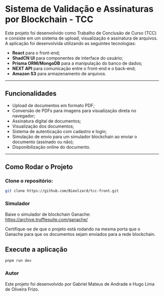 # Sistema de Validação e Assinaturas por Blockchain - TCC

Este projeto foi desenvolvido como Trabalho de Conclusão de Curso (TCC) e consiste em um sistema de upload, visualização e assinatura de arquivos. A aplicação foi desenvolvida utilizando as seguintes tecnologias:

- **React** para o front-end;
- **ShadCN UI** para componentes de interface do usuário;
- **Prisma ORM/MongoDB** para a manipulação do banco de dados;
- **NEXT API** para comunicação entre o front-end e o back-end;
- **Amazon S3** para armazenamento de arquivos.

---

## Funcionalidades

- Upload de documentos em formato PDF;
- Conversão de PDFs para imagens para visualização direta no navegador;
- Assinatura digital de documentos;
- Visualização dos documentos;
- Sistema de autenticação com cadastro e login;
- Simulação de envio para um simulador blockchain ao enviar o documento (assinado ou não);
- Disponibilização online do documento.

---

## Como Rodar o Projeto

### Clone o repositório:

```bash
git clone https://github.com/Bieolzard/tcc-front.git
```
### Simulador
Baixe o simulador de blockchain Ganache:
https://archive.trufflesuite.com/ganache/

Certifique-se de que o projeto está rodando na mesma porta que o Ganache para que os documentos sejam enviados para a rede blockchain.

## Execute a aplicação
```bash
pnpm run dev
```
### Autor
Este projeto foi desenvolvido por Gabriel Mateus de Andrade e Hugo Lima de Oliveira Frizo.
